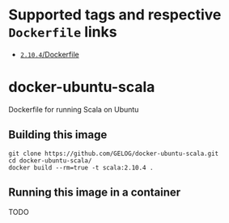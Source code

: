 # Supported tags and respective `Dockerfile` links
- [`2.10.4`/Dockerfile](https://github.com/GELOG/docker-ubuntu-scala/tree/2.10.4/Dockerfile)

# docker-ubuntu-scala
Dockerfile for running Scala on Ubuntu

## Building this image
```
git clone https://github.com/GELOG/docker-ubuntu-scala.git
cd docker-ubuntu-scala/
docker build --rm=true -t scala:2.10.4 .
```

## Running this image in a container
TODO

